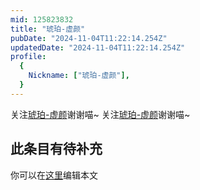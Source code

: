 ```yaml
---
mid: 125823832
title: "琥珀-虚颜"
pubDate: "2024-11-04T11:22:14.254Z"
updatedDate: "2024-11-04T11:22:14.254Z"
profile:
  {
    Nickname: ["琥珀-虚颜"],
  }
---
```


关注[琥珀-虚颜](https://space.bilibili.com/125823832)谢谢喵~ 关注[琥珀-虚颜](https://space.bilibili.com/125823832)谢谢喵~

## 此条目有待补充
你可以在[这里](https://github.com/Yuhanawa/VTuber.ICU-Content/edit/master/v/琥珀-虚颜/index.md)编辑本文
